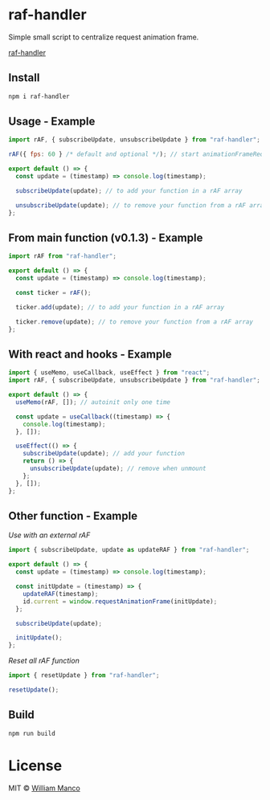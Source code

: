# raf-handler

Simple small script to centralize request animation frame.

[raf-handler](https://github.com/raf-handler/)

## Install

```sh
npm i raf-handler
```

## Usage - Example

```js
import rAF, { subscribeUpdate, unsubscribeUpdate } from "raf-handler";

rAF({ fps: 60 } /* default and optional */); // start animationFrameRequest

export default () => {
  const update = (timestamp) => console.log(timestamp);

  subscribeUpdate(update); // to add your function in a rAF array

  unsubscribeUpdate(update); // to remove your function from a rAF array
};
```

## From main function (v0.1.3) - Example

```js
import rAF from "raf-handler";

export default () => {
  const update = (timestamp) => console.log(timestamp);

  const ticker = rAF();

  ticker.add(update); // to add your function in a rAF array

  ticker.remove(update); // to remove your function from a rAF array
};
```

## With react and hooks - Example

```js
import { useMemo, useCallback, useEffect } from "react";
import rAF, { subscribeUpdate, unsubscribeUpdate } from "raf-handler";

export default () => {
  useMemo(rAF, []); // autoinit only one time

  const update = useCallback((timestamp) => {
    console.log(timestamp);
  }, []);

  useEffect(() => {
    subscribeUpdate(update); // add your function
    return () => {
      unsubscribeUpdate(update); // remove when unmount
    };
  }, []);
};
```

## Other function - Example

_Use with an external rAF_

```js
import { subscribeUpdate, update as updateRAF } from "raf-handler";

export default () => {
  const update = (timestamp) => console.log(timestamp);

  const initUpdate = (timestamp) => {
    updateRAF(timestamp);
    id.current = window.requestAnimationFrame(initUpdate);
  };

  subscribeUpdate(update);

  initUpdate();
};
```

_Reset all rAF function_

```js
import { resetUpdate } from "raf-handler";

resetUpdate();
```

## Build

```sh
npm run build
```

# License

MIT © [William Manco](mailto:wmanco88@gmail.com)
